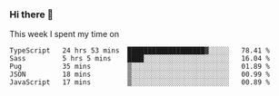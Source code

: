 ### Hi there 👋

<!--
**qiruohan/qiruohan** is a ✨ _special_ ✨ repository because its `README.md` (this file) appears on your GitHub profile.

Here are some ideas to get you started:

- 🔭 I’m currently working on ...
- 🌱 I’m currently learning ...
- 👯 I’m looking to collaborate on ...
- 🤔 I’m looking for help with ...
- 💬 Ask me about ...
- 📫 How to reach me: ...
- 😄 Pronouns: ...
- ⚡ Fun fact: ...
-->

This week I spent my time on 
<!--START_SECTION:waka-->
```text
TypeScript   24 hrs 53 mins  ███████████████████▓░░░░░   78.41 % 
Sass         5 hrs 5 mins    ████░░░░░░░░░░░░░░░░░░░░░   16.04 % 
Pug          35 mins         ▒░░░░░░░░░░░░░░░░░░░░░░░░   01.89 % 
JSON         18 mins         ▒░░░░░░░░░░░░░░░░░░░░░░░░   00.99 % 
JavaScript   17 mins         ▒░░░░░░░░░░░░░░░░░░░░░░░░   00.89 % 
```
<!--END_SECTION:waka-->
